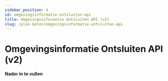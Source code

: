 ```yaml
---
sidebar_position: 4
id: omgevingsinformatie-ontsluiten-api
title: Omgevingsinformatie Ontsluiten API (v2)
slug: /plan-keten/omgevingsinformatie-ontsluiten-api
---
```


# Omgevingsinformatie Ontsluiten API (v2)

__________Nader in te vullen__________